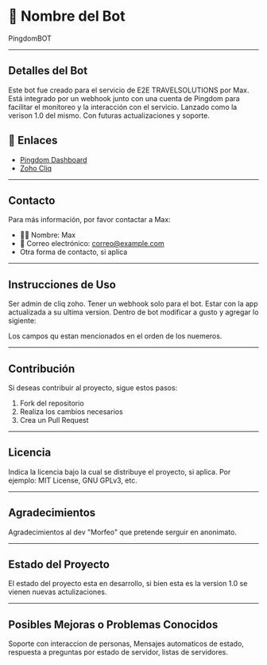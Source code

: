 # 🤖 Nombre del Bot

PingdomBOT 

---

## Detalles del Bot

Este bot fue creado para el servicio de E2E TRAVELSOLUTIONS por Max. 
Está integrado por un webhook junto con una cuenta de Pingdom para facilitar el monitoreo y la interacción con el servicio.
Lanzado como la verison 1.0 del mismo. Con futuras actualizaciones y soporte.

## 🔗 Enlaces

- [Pingdom Dashboard](https://my.pingdom.com/dashboard)
- [Zoho Cliq](https://www.zoho.com/es-xl/cliq/)

---

## Contacto

Para más información, por favor contactar a Max:

- 🙋‍♂️ Nombre: Max
- 📧 Correo electrónico: [correo@example.com](mailto:correo@example.com)
- Otra forma de contacto, si aplica

---

## Instrucciones de Uso

Ser admin de cliq zoho.
Tener un webhook solo para el bot.
Estar con la app actualizada a su ultima version.
Dentro de bot modificar a gusto y agregar lo sigiente:

Los campos qu estan mencionados en el orden de los nuemeros.

---

## Contribución

Si deseas contribuir al proyecto, sigue estos pasos:

1. Fork del repositorio
2. Realiza los cambios necesarios
3. Crea un Pull Request

---

## Licencia

Indica la licencia bajo la cual se distribuye el proyecto, si aplica. Por ejemplo: MIT License, GNU GPLv3, etc.

---

## Agradecimientos

Agradecimientos al dev "Morfeo" que pretende serguir en anonimato.

---

## Estado del Proyecto

El estado del proyecto esta en desarrollo, si bien esta es la version 1.0 se vienen nuevas actulizaciones.

---

## Posibles Mejoras o Problemas Conocidos

Soporte con interaccion de personas, Mensajes automaticos de estado, respuesta a preguntas por estado de servidor, listas de servidores.